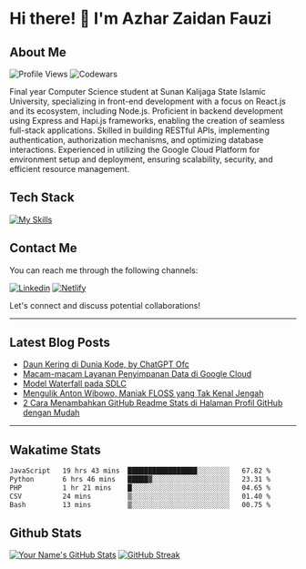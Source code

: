 # Hi there! 👋 I'm Azhar Zaidan Fauzi

## About Me
![Profile Views](https://komarev.com/ghpvc/?username=azhrzf&style=flat-square)
![Codewars](https://www.codewars.com/users/azhrzf/badges/micro)

Final year Computer Science student at Sunan Kalijaga State Islamic University, specializing in front-end development with a focus on React.js and its ecosystem, including Node.js. Proficient in backend development using Express and Hapi.js frameworks, enabling the creation of seamless full-stack applications. Skilled in building RESTful APIs, implementing authentication, authorization mechanisms, and optimizing database interactions. Experienced in utilizing the Google Cloud Platform for environment setup and deployment, ensuring scalability, security, and efficient resource management.

## Tech Stack

[![My Skills](https://skillicons.dev/icons?i=ts,react,nodejs,express,postgres,mongodb,gcp)](https://skillicons.dev)

## Contact Me

You can reach me through the following channels:

[![Linkedin](https://skillicons.dev/icons?i=linkedin)](https://www.linkedin.com/in/azhrzf)
[![Netlify](https://skillicons.dev/icons?i=netlify)](azhrzf.netlify.app)

Let's connect and discuss potential collaborations!

---
## Latest Blog Posts
<!-- BLOG-POST-LIST:START -->
- [Daun Kering di Dunia Kode, by ChatGPT Ofc](https://ziakode.com/nasibmu-programmer/)
- [Macam-macam Layanan Penyimpanan Data di Google Cloud](https://ziakode.com/layanan-penyimpanan-data-di-google-cloud/)
- [Model Waterfall pada SDLC](https://ziakode.com/model-waterfall-sdlc/)
- [Mengulik Anton Wibowo, Maniak FLOSS yang Tak Kenal Jengah](https://ziakode.com/anton-wibowo/)
- [2 Cara Menambahkan GitHub Readme Stats di Halaman Profil GitHub dengan Mudah](https://ziakode.com/menambahkan-github-readme-stats/)
<!-- BLOG-POST-LIST:END -->
---
## Wakatime Stats
<!--START_SECTION:waka-->

```txt
JavaScript   19 hrs 43 mins  █████████████████░░░░░░░░   67.82 %
Python       6 hrs 46 mins   █████▓░░░░░░░░░░░░░░░░░░░   23.31 %
PHP          1 hr 21 mins    █░░░░░░░░░░░░░░░░░░░░░░░░   04.65 %
CSV          24 mins         ▒░░░░░░░░░░░░░░░░░░░░░░░░   01.40 %
Bash         13 mins         ▒░░░░░░░░░░░░░░░░░░░░░░░░   00.75 %
```

<!--END_SECTION:waka-->

## Github Stats
[![Your Name's GitHub Stats](https://github-readme-stats.vercel.app/api?username=azhrzf&show_icons=true&theme=radical&card_width=250)](https://github.com/azhrzf)
[![GitHub Streak](https://github-readme-streak-stats.herokuapp.com/?user=azhrzf&theme=radical&card_width=350)](https://github.com/azhrzf)
<!-- [![Top Langs](https://github-readme-stats.vercel.app/api/top-langs/?username=azhrzf&layout=compact&theme=radical)](https://github.com/azhrzf) -->
